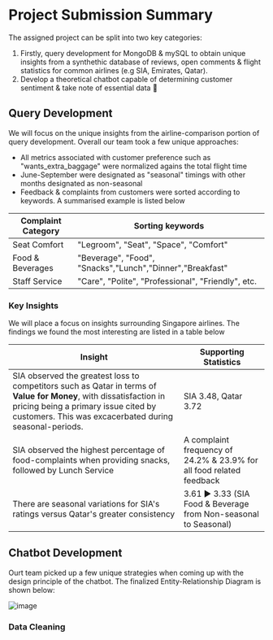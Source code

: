 # Project Submission Summary
The assigned project can be split into two key categories:
1. Firstly, query development for MongoDB & mySQL to obtain unique insights from a synthethic database of reviews, open comments & flight statistics for common airlines (e.g SIA, Emirates, Qatar).
2. Develop a theoretical chatbot capable of determining customer sentiment & take note of essential data 🤖

## Query Development 
We will focus on the unique insights from the airline-comparison portion of query development. Overall our team took a few unique approaches:

- All metrics associated with customer preference such as "wants_extra_baggage" were normalized agains the total flight time
- June-September were designated as "seasonal" timings with other months designated as non-seasonal
- Feedback & complaints from customers were sorted according to keywords. A summarised example is listed below

| Complaint Category | Sorting keywords|
|----------|----------|
| Seat Comfort  | "Legroom", "Seat", "Space", "Comfort"  | 
| Food & Beverages    | "Beverage", "Food", "Snacks","Lunch","Dinner","Breakfast"  | 
|Staff Service| "Care", "Polite", "Professional", "Friendly", etc.|

### Key Insights
We will place a focus on insights surrounding Singapore airlines. The findings we found the most interesting are listed in a table below

| Insight | Supporting Statistics |
|----------|----------|
| SIA observed the greatest loss to competitors such as Qatar in terms of **Value for Money**, with dissatisfaction in pricing being a primary issue cited by customers. This was excacerbated during seasonal-periods.| SIA 3.48, Qatar 3.72|
| SIA observed the highest percentage of food-complaints when providing snacks, followed by Lunch Service| A complaint frequency of 24.2% & 23.9% for all food related feedback|
| There are seasonal variations for SIA's ratings versus Qatar's greater consistency| 3.61 ▶️ 3.33 (SIA Food & Beverage from Non-seasonal to Seasonal) |

## Chatbot Development
Ourt team picked up a few unique strategies when coming up with the design principle of the chatbot. The finalized Entity-Relationship Diagram is shown below:

![image](https://github.com/user-attachments/assets/ce9a20c7-4350-4c48-86dd-cfd4c12c526c)

### Data Cleaning






